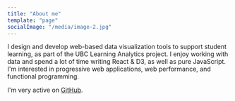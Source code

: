```yaml
---
title: "About me"
template: "page"
socialImage: "/media/image-2.jpg"
---
```


I design and develop web-based data visualization tools to support student learning, as part of the UBC Learning Analytics project. I enjoy working with data and spend a lot of time writing React & D3, as well as pure JavaScript. I'm interested in progressive web applications, web performance, and functional programming.

I'm very active on [GitHub](https://github.com/justin0022).